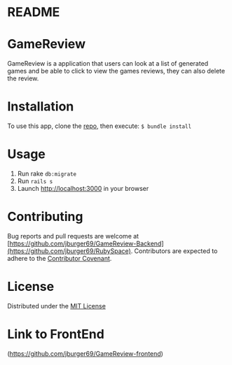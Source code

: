 # README

# GameReview
GameReview is a application that users can look at a list of generated games and be able to click to view the games reviews, they can also delete the review.

# Installation
To use this app, clone the [repo](https://github.com/jburger69/GameReview-Backend), then execute:
`$ bundle install`

# Usage
1. Run rake `db:migrate`
2. Run `rails s`
3. Launch [http://localhost:3000](http://localhost:3000) in your browser

# Contributing
Bug reports and pull requests are welcome at [https://github.com/jburger69/GameReview-Backend](https://github.com/jburger69/RubySpace). Contributors are expected to adhere to the [Contributor Covenant](https://www.contributor-covenant.org/).

# License
Distributed under the [MIT License](https://opensource.org/licenses/MIT)

# Link to FrontEnd
(https://github.com/jburger69/GameReview-frontend)

